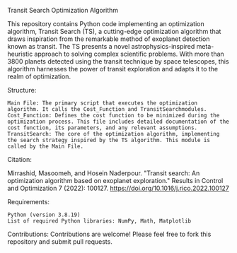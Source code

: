 Transit Search Optimization Algorithm

This repository contains Python code implementing an optimization algorithm, Transit Search (TS), a cutting-edge optimization algorithm that draws inspiration from the remarkable method of exoplanet detection known as transit. The TS presents a novel astrophysics-inspired meta-heuristic approach to solving complex scientific problems. With more than 3800 planets detected using the transit technique by space telescopes, this algorithm harnesses the power of transit exploration and adapts it to the realm of optimization.


Structure:

    Main File: The primary script that executes the optimization algorithm. It calls the Cost_Function and TransitSearchmodules.
    Cost_Function: Defines the cost function to be minimized during the optimization process. This file includes detailed documentation of the cost function, its parameters, and any relevant assumptions.
    TransitSearch: The core of the optimization algorithm, implementing the search strategy inspired by the TS algorithm. This module is called by the Main File.


Citation:

Mirrashid, Masoomeh, and Hosein Naderpour. "Transit search: An optimization algorithm based on exoplanet exploration." Results in Control and Optimization 7 (2022): 100127. https://doi.org/10.1016/j.rico.2022.100127


Requirements:

    Python (version 3.8.19)
    List of required Python libraries: NumPy, Math, Matplotlib


Contributions: Contributions are welcome! Please feel free to fork this repository and submit pull requests.


